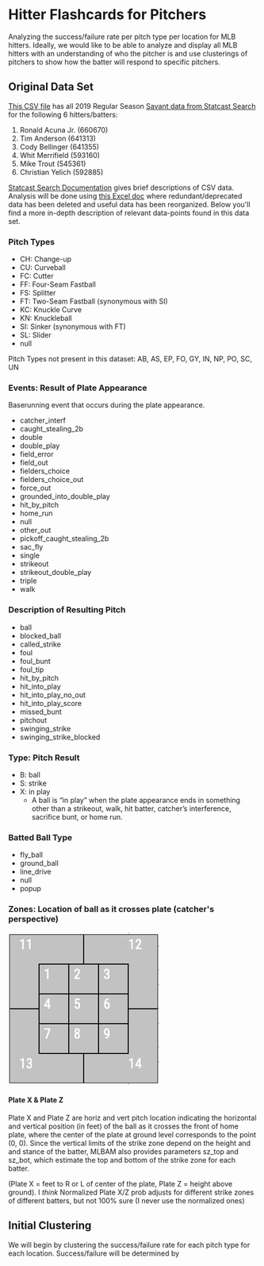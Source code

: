 # Hitter Flashcards for Pitchers

Analyzing the success/failure rate per pitch type per location for MLB hitters. 
Ideally, we would like to be able to analyze and display all MLB hitters with an understanding of who the pitcher is and use clusterings of pitchers to show how the batter will respond to specific pitchers.

## Original Data Set
[This CSV file](https://github.com/CamilaCamacho/hitter_analysis/blob/master/savant_data_6_pitchers.csv) has all 2019 Regular Season [Savant data from Statcast Search](https://baseballsavant.mlb.com/statcast_search?hfPT=&hfAB=&hfBBT=&hfPR=&hfZ=&stadium=&hfBBL=&hfNewZones=&hfGT=R%7C&hfC=&hfSea=2019%7C&hfSit=&player_type=pitcher&hfOuts=&opponent=&pitcher_throws=&batter_stands=&hfSA=&game_date_gt=&game_date_lt=&hfInfield=&team=&position=&hfOutfield=&hfRO=&home_road=&batters_lookup%5B%5D=660670&batters_lookup%5B%5D=641313&batters_lookup%5B%5D=641355&batters_lookup%5B%5D=593160&batters_lookup%5B%5D=545361&batters_lookup%5B%5D=592885&hfFlag=&hfPull=&metric_1=&hfInn=&min_pitches=0&min_results=0&group_by=name&sort_col=pitches&player_event_sort=h_launch_speed&sort_order=desc&min_pas=0#results) for the following 6 hitters/batters: 
1. Ronald Acuna Jr. (660670)
2. Tim Anderson (641313)
3. Cody Bellinger (641355)
4. Whit Merrifield (593160)
5. Mike Trout (545361)
6. Christian Yelich (592885)

[Statcast Search Documentation](https://baseballsavant.mlb.com/csv-docs#events) gives brief descriptions of CSV data. Analysis will be done using [this Excel doc](https://github.com/CamilaCamacho/hitter_analysis/blob/master/savant_data_analysis_6_pitchers.xlsx) where redundant/deprecated data has been deleted and useful data has been reorganized. Below you'll find a more in-depth description of relevant data-points found in this data set.

### Pitch Types
* CH: Change-up
* CU: Curveball
* FC: Cutter
* FF: Four-Seam Fastball
* FS: Splitter
* FT: Two-Seam Fastball (synonymous with SI)
* KC: Knuckle Curve
* KN: Knuckleball
* SI: Sinker (synonymous with FT)
* SL: Slider 
* null

Pitch Types not present in this dataset: AB, AS, EP, FO, GY, IN, NP, PO, SC, UN

### Events: Result of Plate Appearance
Baserunning event that occurs during the plate appearance. 
* catcher_interf
* caught_stealing_2b
* double
* double_play
* field_error
* field_out
* fielders_choice 
* fielders_choice_out
* force_out
* grounded_into_double_play
* hit_by_pitch
* home_run
* null
* other_out
* pickoff_caught_stealing_2b
* sac_fly
* single
* strikeout
* strikeout_double_play
* triple
* walk

### Description of Resulting Pitch 
* ball
* blocked_ball
* called_strike
* foul
* foul_bunt
* foul_tip
* hit_by_pitch
* hit_into_play
* hit_into_play_no_out
* hit_into_play_score
* missed_bunt
* pitchout
* swinging_strike
* swinging_strike_blocked

### Type: Pitch Result 
* B: ball
* S: strike
* X: in play
  * A ball is “in play” when the plate appearance ends in something other than a strikeout, walk, hit batter, catcher’s interference, sacrifice bunt, or home run. 

### Batted Ball Type
* fly_ball
* ground_ball
* line_drive
* null
* popup

### Zones: Location of ball as it crosses plate (catcher's perspective)
![Gameday Zones](https://github.com/CamilaCamacho/hitter_analysis/blob/master/screenshots/gameday-zones.png)

#### Plate X & Plate Z
Plate X and Plate Z are horiz and vert pitch location 
indicating the horizontal and vertical position (in feet) of the ball as it crosses the front of home plate, where the center of the plate at ground level corresponds to the point (0, 0). Since the vertical limits of the strike zone depend on the height and and stance of the batter, MLBAM also provides parameters sz_top and sz_bot, which estimate the top and bottom of the strike zone for each batter.

(Plate X = feet to R or L of center of the plate, Plate Z = height above ground). 
I *think* Normalized Plate X/Z prob adjusts for different strike zones of different batters, but not 100% sure (I never use the normalized ones)

## Initial Clustering
We will begin by clustering the success/failure rate for each pitch type for each location.
Success/failure will be determined by 
